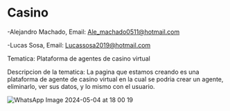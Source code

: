 # Casino
-Alejandro Machado, Email: Ale_machado0511@hotmail.com

-Lucas Sosa, Email: Lucassosa2019@hotmail.com

Tematica: Plataforma de agentes de casino virtual

Descripcion de la tematica: La pagina que estamos creando es una plataforma de agente de casino virtual en la cual se podria crear un agente, eliminarlo, ver sus datos, y lo mismo con el usuario.

![WhatsApp Image 2024-05-04 at 18 00 19](https://github.com/DAleMF05/Casino/assets/166235026/53e45133-50c3-430e-b359-e870ce67394f)
